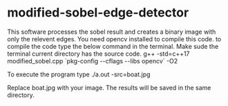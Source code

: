# modified-sobel-edge-detector
This software processes the sobel result and creates a binary image with only the relevent edges.
You need opencv installed to compile this code.
to compile the code type the below command in the terminal. Make sude the terminal current directory has the source code.
g++ -std=c++17 modified_sobel.cpp \`pkg-config --cflags --libs opencv` -O2

To execute the program type
./a.out -src=boat.jpg

Replace boat.jpg with your image.
The results will be saved in the same directory.
